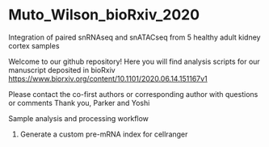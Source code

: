 # Muto_Wilson_bioRxiv_2020
Integration of paired snRNAseq and snATACseq from 5 healthy adult kidney cortex samples

Welcome to our github repository!
Here you will find analysis scripts for our manuscript deposited in bioRxiv 
https://www.biorxiv.org/content/10.1101/2020.06.14.151167v1

Please contact the co-first authors or corresponding author with questions or comments
Thank you,
Parker and Yoshi

Sample analysis and processing workflow
1. Generate a custom pre-mRNA index for cellranger
